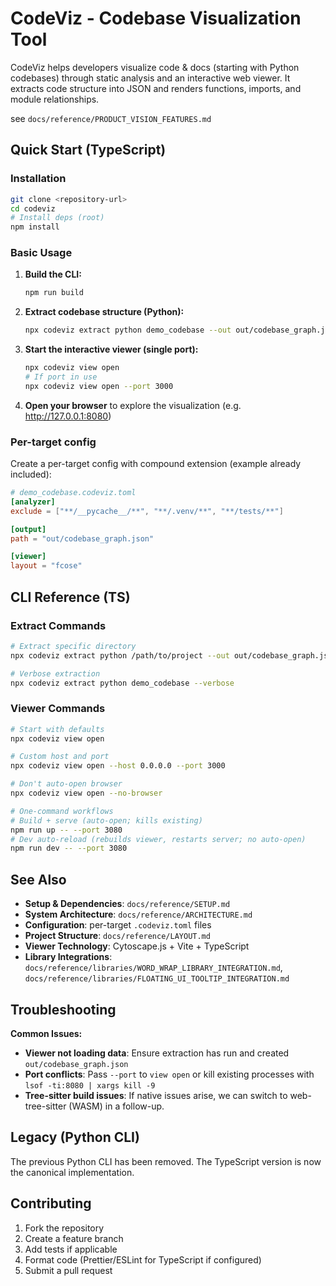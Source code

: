 # CodeViz - Codebase Visualization Tool

CodeViz helps developers visualize code & docs (starting with Python codebases) through static analysis and an interactive web viewer. It extracts code structure into JSON and renders functions, imports, and module relationships.

see `docs/reference/PRODUCT_VISION_FEATURES.md`

## Quick Start (TypeScript)

### Installation

```bash
git clone <repository-url>
cd codeviz
# Install deps (root)
npm install
```

### Basic Usage

1. **Build the CLI:**
   ```bash
   npm run build
   ```

2. **Extract codebase structure (Python):**
   ```bash
   npx codeviz extract python demo_codebase --out out/codebase_graph.json
   ```

3. **Start the interactive viewer (single port):**
   ```bash
   npx codeviz view open
   # If port in use
   npx codeviz view open --port 3000
   ```

4. **Open your browser** to explore the visualization (e.g. http://127.0.0.1:8080)

### Per-target config

Create a per-target config with compound extension (example already included):

```toml
# demo_codebase.codeviz.toml
[analyzer]
exclude = ["**/__pycache__/**", "**/.venv/**", "**/tests/**"]

[output]
path = "out/codebase_graph.json"

[viewer]
layout = "fcose"
```

## CLI Reference (TS)

### Extract Commands

```bash
# Extract specific directory
npx codeviz extract python /path/to/project --out out/codebase_graph.json

# Verbose extraction
npx codeviz extract python demo_codebase --verbose
```

### Viewer Commands

```bash
# Start with defaults
npx codeviz view open

# Custom host and port
npx codeviz view open --host 0.0.0.0 --port 3000

# Don't auto-open browser
npx codeviz view open --no-browser

# One-command workflows
# Build + serve (auto-open; kills existing)
npm run up -- --port 3080
# Dev auto-reload (rebuilds viewer, restarts server; no auto-open)
npm run dev -- --port 3080
```

## See Also

- **Setup & Dependencies**: `docs/reference/SETUP.md`
- **System Architecture**: `docs/reference/ARCHITECTURE.md`
- **Configuration**: per-target `.codeviz.toml` files
- **Project Structure**: `docs/reference/LAYOUT.md`
- **Viewer Technology**: Cytoscape.js + Vite + TypeScript
- **Library Integrations**: `docs/reference/libraries/WORD_WRAP_LIBRARY_INTEGRATION.md`, `docs/reference/libraries/FLOATING_UI_TOOLTIP_INTEGRATION.md`

## Troubleshooting

**Common Issues:**
- **Viewer not loading data**: Ensure extraction has run and created `out/codebase_graph.json`
- **Port conflicts**: Pass `--port` to `view open` or kill existing processes with `lsof -ti:8080 | xargs kill -9`
- **Tree-sitter build issues**: If native issues arise, we can switch to web-tree-sitter (WASM) in a follow-up.

## Legacy (Python CLI)

The previous Python CLI has been removed. The TypeScript version is now the canonical implementation.

## Contributing

1. Fork the repository
2. Create a feature branch
3. Add tests if applicable
4. Format code (Prettier/ESLint for TypeScript if configured)
5. Submit a pull request